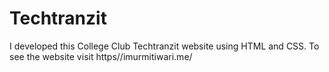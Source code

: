 # Techtranzit
I developed this College Club Techtranzit website using HTML and CSS. To see the website visit https//imurmitiwari.me/

